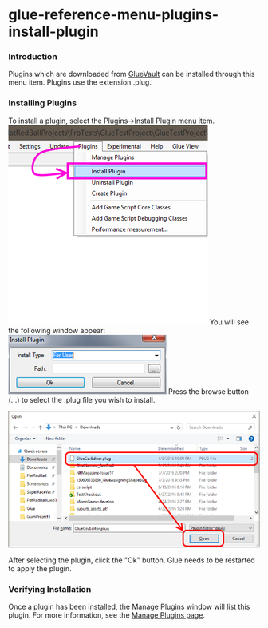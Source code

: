# glue-reference-menu-plugins-install-plugin

### Introduction

Plugins which are downloaded from [GlueVault](http://www.gluevault.com) can be installed through this menu item. Plugins use the extension .plug.

### Installing Plugins

To install a plugin, select the Plugins->Install Plugin menu item. ![PluginInstallPluginGlueMenuItem.png](../../../media/migrated_media-PluginInstallPluginGlueMenuItem.png) You will see the following window appear: ![InstallPlugin.PNG](../../../media/migrated_media-InstallPlugin.PNG) Press the browse button (...) to select the .plug file you wish to install.

![](../../../media/2016-08-img_57ab34fb85d44.png)

After selecting the plugin, click the "Ok" button. Glue needs to be restarted to apply the plugin.

### Verifying Installation

Once a plugin has been installed, the Manage Plugins window will list this plugin. For more information, see the [Manage Plugins page](../../../documentation/tools/glue-reference/menu/glue-reference-menu-plugins-manage-plugin.md). &#x20;
